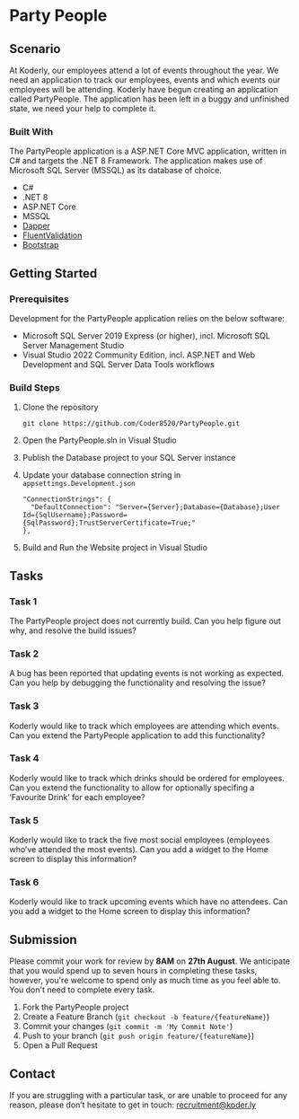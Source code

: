 ﻿# Party People

## Scenario

At Koderly, our employees attend a lot of events throughout the year. We need an application to track our employees, events and which events our employees will be attending.
Koderly have begun creating an application called PartyPeople. The application has been left in a buggy and unfinished state, we need your help to complete it.

### Built With

The PartyPeople application is a ASP.NET Core MVC application, written in C# and targets the .NET 8 Framework. The application makes use of Microsoft SQL Server (MSSQL) as its database of choice.

* C#
* .NET 8
* ASP.NET Core
* MSSQL
* [Dapper](https://github.com/DapperLib/Dapper)
* [FluentValidation](https://docs.fluentvalidation.net/en/latest/)
* [Bootstrap](https://getbootstrap.com/docs/5.3/getting-started/introduction/)

## Getting Started

### Prerequisites

Development for the PartyPeople application relies on the below software:

* Microsoft SQL Server 2019 Express (or higher), incl. Microsoft SQL Server Management Studio
* Visual Studio 2022 Community Edition, incl. ASP.NET and Web Development and SQL Server Data Tools workflows

### Build Steps

1. Clone the repository
	```
	git clone https://github.com/Coder8520/PartyPeople.git
	```

2. Open the PartyPeople.sln in Visual Studio

3. Publish the Database project to your SQL Server instance

4. Update your database connection string in `appsettings.Development.json`
	```
	"ConnectionStrings": {
	  "DefaultConnection": "Server={Server};Database={Database};User Id={SqlUsername};Password={SqlPassword};TrustServerCertificate=True;"
	},
	```

5. Build and Run the Website project in Visual Studio

## Tasks

### Task 1
The PartyPeople project does not currently build. Can you help figure out why, and resolve the build issues?

### Task 2
A bug has been reported that updating events is not working as expected. Can you help by debugging the functionality and resolving the issue?

### Task 3
Koderly would like to track which employees are attending which events. Can you extend the PartyPeople application to add this functionality?

### Task 4
Koderly would like to track which drinks should be ordered for employees. Can you extend the functionality to allow for optionally specifing a ‘Favourite Drink’ for each employee?

### Task 5
Koderly would like to track the five most social employees (employees who’ve attended the most events). Can you add a widget to the Home screen to display this information?

### Task 6
Koderly would like to track upcoming events which have no attendees. Can you add a widget to the Home screen to display this information? 

## Submission
Please commit your work for review by __8AM__ on __27th August__. We anticipate that you would spend up to seven hours in completing these tasks, however, you're welcome to spend only as much time as you feel able to. You don't need to complete every task.

1. Fork the PartyPeople project
2. Create a Feature Branch (``` git checkout -b feature/{featureName} ```)
3. Commit your changes (```git commit -m 'My Commit Note'```)
4. Push to your branch (```git push origin feature/{featureName}```)
5. Open a Pull Request

## Contact
If you are struggling with a particular task, or are unable to proceed for any reason, please don’t hesitate to get in touch: [recruitment@koder.ly](mailto:recruitment@koder.ly)